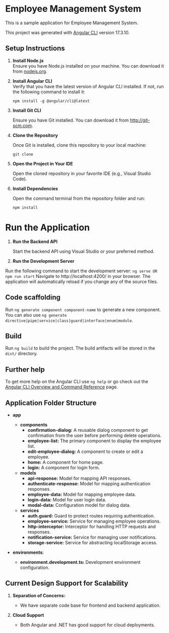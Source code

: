 # Employee Management System
This is a sample application for Employee Management System.

This project was generated with [Angular CLI](https://github.com/angular/angular-cli) version 17.3.10.

## Setup Instructions

1. **Install Node.js**  
   Ensure you have Node.js installed on your machine. You can download it from [nodejs.org](https://nodejs.org/).

2. **Install Angular CLI**  
   Verify that you have the latest version of Angular CLI installed. If not, run the following command to install it:
   ```
   npm install -g @angular/cli@latest 
   ```

3. **Install Git CLI**

    Ensure you have Git installed. You can download it from  http://git-scm.com.

4. **Clone the Repository**
    
    Once Git is installed, clone this repository to your local machine:
    ```
    git clone 
    ```

5. **Open the Project in Your IDE**
    
    Open the cloned repository in your favorite IDE (e.g., Visual Studio Code).

6. **Install Dependencies**

    Open the command terminal from the repository folder and run:
    ```
    npm install
    ```
# Run the Application

1. **Run the Backend API**

    Start the backend API using Visual Studio or your preferred method.

2. **Run the Development Server**

Run the following command to start the development server:
    ```
    ng serve
    OR
    npm run start
    ```
    Navigate to http://localhost:4200/ in your browser. The application will automatically reload if you change any of the source files.

## Code scaffolding

Run `ng generate component component-name` to generate a new component. You can also use `ng generate directive|pipe|service|class|guard|interface|enum|module`.

## Build

Run `ng build` to build the project. The build artifacts will be stored in the `dist/` directory.

## Further help

To get more help on the Angular CLI use `ng help` or go check out the [Angular CLI Overview and Command Reference](https://angular.io/cli) page.

## Application Folder Structure

- **app**
  - **components**
    - **confirmation-dialog:** A reusable dialog component to get confirmation from the user before performing delete operations.
    - **employee-list:** The primary component to display the employee list.
    - **edit-employee-dialog:** A component to create or edit a employee.
	- **home:** A component for home page.
	- **login:** A component for login form.
  - **models**
    - **api-response:** Model for mapping API responses.
	- **authenticate-response:** Model for mapping authentication responses.
    - **employee-data:** Model for mapping employee data.
	- **login-data:** Model for user login data.
    - **modal-data:** Configuration model for dialog data.
  - **services**
	- **auth.guard:** Guard to protect routes requiring authentication.
    - **employee-service:** Service for managing employee operations.
    - **http-interceptor:** Interceptor for handling HTTP requests and responses.
    - **notification-service:** Service for managing user notifications.
	- **storage-service:** Service for abstracting localStorage access.
	
- **environments**:
    - **environment.development.ts:** Development environment configuration.

## Current Design Support for Scalability

1.  **Separation of Concerns:**
    - We have separate code base for frontend and backend application.

2. **Cloud Support**
    - Both Angular and .NET has good support for cloud deployments.
